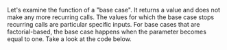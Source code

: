 Let's examine the function of a "base case". It returns a value and does not make any more recurring calls. The values for which the base case stops recurring calls are particular specific inputs. For base cases that are factorial-based, the base case happens when the parameter becomes equal to one. Take a look at the code below.

